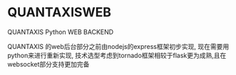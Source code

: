 # QUANTAXISWEB
QUANTAXIS Python WEB BACKEND

QUANTAXIS 的web后台部分之前由nodejs的express框架初步实现, 现在需要用python来进行重新实现, 技术选型考虑到tornado框架相较于flask更为成熟,且在websocket部分支持更加完备


